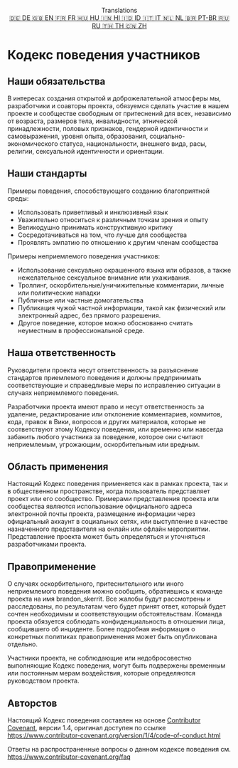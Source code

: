 <p align="center">
Translations <br>
<a href=https://github.com/Ciphey/Ciphey/tree/master/translations/de/CODE_OF_CONDUCT.md>🇩🇪 DE   </a>
<a href=https://github.com/Ciphey/Ciphey/tree/master/CODE_OF_CONDUCT.md>🇬🇧 EN   </a>
<a href=https://github.com/Ciphey/Ciphey/tree/master/translations/fr/CODE_OF_CONDUCT.md>🇫🇷 FR   </a>
<a href=https://github.com/Ciphey/Ciphey/tree/master/translations/hu/CODE_OF_CONDUCT.md>🇭🇺 HU   </a>
<a href=https://github.com/Ciphey/Ciphey/tree/master/translations/hi/CODE_OF_CONDUCT.md>🇮🇳 HI   </a>
<a href=https://github.com/Ciphey/Ciphey/tree/master/translations/id/CODE_OF_CONDUCT.md>🇮🇩 ID   </a>
<a href=https://github.com/Ciphey/Ciphey/tree/master/translations/it/CODE_OF_CONDUCT.md>🇮🇹 IT   </a>
<a href=https://github.com/Ciphey/Ciphey/tree/master/translations/nl/CODE_OF_CONDUCT.md>🇳🇱 NL   </a>
<a href=https://github.com/Ciphey/Ciphey/tree/master/translations/pt-br/CODE_OF_CONDUCT.md>🇧🇷 PT-BR   </a>
<a href=https://github.com/Ciphey/Ciphey/tree/master/translations/ru/CODE_OF_CONDUCT.md>🇷🇺 RU   </a>
<a href="https://github.com/Ciphey/Ciphey/tree/master/translations/th/CODE_OF_CONDUCT.md">🇹🇭 TH   </a>
<a href=https://github.com/Ciphey/Ciphey/tree/master/translations/zh/CODE_OF_CONDUCT.md>🇨🇳 ZH   </a>
</p>

# Кодекс поведения участников

## Наши обязательства

В интересах создания открытой и доброжелательной атмосферы мы, разработчики и соавторы проекта, обязуемся сделать участие в нашем проекте и сообществе свободным от притеснений для всех, независимо от возраста, размеров тела, инвалидности, этнической принадлежности, половых признаков, гендерной идентичности и самовыражения, уровня опыта, образования, социально-экономического статуса, национальности, внешнего вида, расы, религии, сексуальной идентичности и ориентации.

## Наши стандарты

Примеры поведения, способствующего созданию благоприятной среды:

* Использовать приветливый и инклюзивный язык
* Уважительно относиться к различным точкам зрения и опыту
* Великодушно принимать конструктивную критику
* Сосредотачиваться на том, что лучше для сообщества
* Проявлять эмпатию по отношению к другим членам сообщества

Примеры неприемлемого поведения участников:

* Использование сексуально окрашенного языка или образов, а также нежелательное сексуальное внимание или ухаживания.
* Троллинг, оскорбительные/уничижительные комментарии, личные или политические нападки
* Публичные или частные домогательства
* Публикация чужой частной информации, такой как физический или электронный адрес, без прямого разрешения.
* Другое поведение, которое можно обоснованно считать неуместным в профессиональной среде.

## Наша ответственность

Руководители проекта несут ответственность за разъяснение стандартов приемлемого поведения и должны предпринимать соответствующие и справедливые меры по исправлению ситуации в случаях неприемлемого поведения.

Разработчики проекта имеют право и несут ответственность за удаление, редактирование или отклонение комментариев, коммитов, кода, правок в Вики, вопросов и других материалов, которые не соответствуют этому Кодексу поведения, или временно или навсегда забанить любого участника за поведение, которое они считают неприемлемым, угрожающим, оскорбительным или вредным.

## Область применения

Настоящий Кодекс поведения применяется как в рамках проекта, так и в общественном пространстве, когда пользователь представляет проект или его сообщество. Примерами представления проекта или сообщества являются использование официального адреса электронной почты проекта, размещение информации через официальный аккаунт в социальных сетях, или выступление в качестве назначенного представителя на онлайн или офлайн мероприятии. Представление проекта может быть определяться и уточняться разработчиками проекта.

## Правоприменение

О случаях оскорбительного, притеснительного или иного неприемлемого поведения можно сообщить, обратившись к команде проекта на имя brandon_skerrit. Все жалобы будут рассмотрены и расследованы, по результатам чего будет принят ответ, который будет сочтен необходимым и соответствующим обстоятельствам. Команда проекта обязуется соблюдать конфиденциальность в отношении лица, сообщившего об инциденте. Более подробная информация о конкретных политиках правоприменения может быть опубликована отдельно.

Участники проекта, не соблюдающие или недобросовестно выполняющие Кодекс поведения, могут быть подвержены временным или постоянным мерам воздействия, которые определяются руководством проекта.

## Авторстов

Настоящий Кодекс поведения составлен на основе [Contributor Covenant][homepage], версии 1.4, оригинал доступен по ссылке <https://www.contributor-covenant.org/version/1/4/code-of-conduct.html>

[homepage]: https://www.contributor-covenant.org

Ответы на распространенные вопросы о данном кодексе поведения см. <https://www.contributor-covenant.org/faq>
